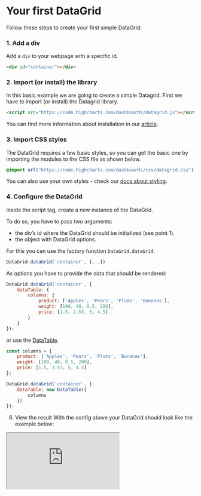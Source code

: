 Your first DataGrid
===

Follow these steps to create your first simple DataGrid:

### 1. Add a div
Add a `div` to your webpage with a specific id.

```html
<div id="container"></div>
```

### 2. Import (or install) the library
In this basic example we are going to create a simple Datagrid. First we have to import (or install) the Datagrid library.

```html
<script src="https://code.highcharts.com/dashboards/datagrid.js"></script>
```

You can find more information about installation in our [article](https://www.highcharts.com/docs/datagrid/installation).

### 3. Import CSS styles
The DataGrid requires a few basic styles, so you can get the basic one by
importing the modules to the CSS file as shown below.

```css
@import url("https://code.highcharts.com/dashboards/css/datagrid.css");
```

You can also use your own styles - check our [docs about styling](https://www.highcharts.com/docs/datagrid/style-by-css).

### 4. Configure the DataGrid
Inside the script tag, create a new instance of the DataGrid.  

To do so, you have to pass two arguments:  
* the div’s id where the DataGrid should be initialized (see point 1).
* the object with DataGrid options.

For this you can use the factory function `DataGrid.dataGrid`:

```js
DataGrid.dataGrid('container', {...})
```

As options you have to provide the data that should be rendered:
```js
DataGrid.dataGrid('container', {
    dataTable: {
        columns: {
            product: ['Apples', 'Pears', 'Plums', 'Bananas'],
            weight: [100, 40, 0.5, 200],
            price: [1.5, 2.53, 5, 4.5]
        }
    }
});
```

or use the [DataTable](https://www.highcharts.com/docs/dashboards/data-table).

```js
const columns = {
    product: ['Apples', 'Pears', 'Plums', 'Bananas'],
    weight: [100, 40, 0.5, 200],
    price: [1.5, 2.53, 5, 4.5]
};

DataGrid.dataGrid('container', {
    dataTable: new DataTable({
        columns
    })
});
```

6. View the result
With the config above your DataGrid should look like the example below:

<iframe src="https://www.highcharts.com/samples/embed/data-grid/demo/your-first-datagrid" allow="fullscreen"></iframe>
